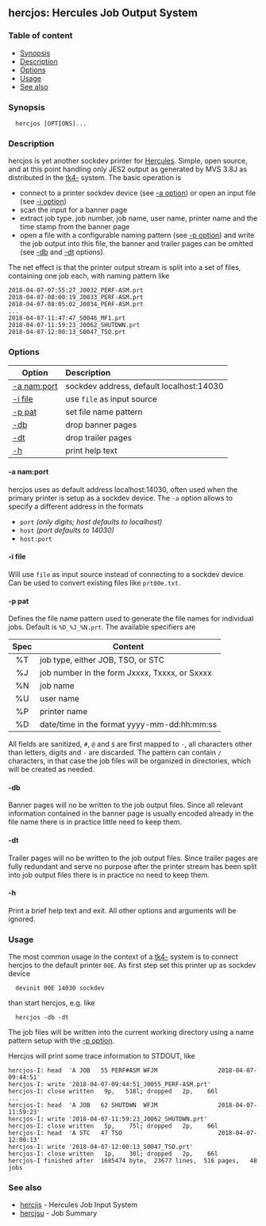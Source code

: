 ## hercjos: Hercules Job Output System 

### Table of content

- [Synopsis](#user-content-synopsis)
- [Description](#user-content-description)
- [Options](#user-content-options)
- [Usage](#user-content-usage)
- [See also](#user-content-also)

### Synopsis <a name="synopsis"></a>
```
  hercjos [OPTIONS]... 
```

### Description <a name="description"></a>
hercjos is yet another sockdev printer for
[Hercules](https://en.wikipedia.org/wiki/Hercules_(emulator)).
Simple, open source, and at this point handling only JES2 output
as generated by MVS 3.8J as distributed in the
[tk4-](http://wotho.ethz.ch/tk4-/) system.
The basic operation is
- connect to a printer sockdev device (see [-a option](#user-content-opt-a))
  or open an input file (see [-i option](#user-content-opt-i))
- scan the input for a banner page
- extract job type. job number, job name, user name, printer name and the
  time stamp from the banner page
- open a file with a configurable naming pattern (see
  [-p option](#user-content-opt-p)) and write the job output into this file,
  the banner and trailer pages can be omitted (see
  [-db](#user-content-opt-db) and [-dt](#user-content-opt-dt) options).

The net effect is that the printer output stream is split into a set
of files, containing one job each, with naming pattern like
```
2018-04-07-07:55:27_J0032_PERF-ASM.prt
2018-04-07-08:00:19_J0033_PERF-ASM.prt
2018-04-07-08:05:02_J0034_PERF-ASM.prt
...
2018-04-07-11:47:47_S0046_MF1.prt
2018-04-07-11:59:23_J0062_SHUTDWN.prt
2018-04-07-12:00:13_S0047_TSO.prt
```

### Options <a name="options"></a>

| Option | Description |
| ------ | :---------- |
| [-a nam:port](#user-content-opt-a) | sockdev address, default localhost:14030 |
| [-i file](#user-content-opt-i)     | use `file` as input source |
| [-p pat](#user-content-opt-p)      | set file name pattern |
| [-db](#user-content-opt-db)        | drop banner pages |
| [-dt](#user-content-opt-dt)        | drop trailer pages |
| [-h](#user-content-opt-h)          | print help text |

#### -a nam:port <a name="opt-a"></a>
hercjos uses as default address localhost:14030, often used when
the primary printer is setup as a sockdev device.
The `-a` option allows to specify a different address in the formats
- `port` _(only digits; host defaults to localhost)_
- `host` _(port defaults to 14030)_
- `host:port`

#### -i file <a name="opt-i"></a>
Will use `file` as input source instead of connecting to a sockdev
device. Can be used to convert existing files like `prt00e.txt`.

#### -p pat <a name="opt-p"></a>
Defines the file name pattern used to generate the file names for
individual jobs. Default is `%D_%J_%N.prt`. The available specifiers are

| Spec | Content |
| :--: | ------- |
| %T   | job type, either JOB, TSO, or STC |
| %J   | job number in the form Jxxxx, Txxxx, or Sxxxx |
| %N   | job name |
| %U   | user name |
| %P   | printer name |
| %D   | date/time in the format yyyy-mm-dd:hh:mm:ss |

All fields are sanitized, `#`, `@` and `$` are first mapped to `-`, all
characters other than letters, digits and `-` are discarded. The pattern
can contain `/` characters, in that case the job files will be organized
in directories, which will be created as needed.

#### -db <a name="opt-db"></a>
Banner pages will no be written to the job output files. Since all
relevant information contained in the banner page is usually encoded
already in the file name there is in practice little need to keep them.

#### -dt <a name="opt-dt"></a>
Trailer pages will no be written to the job output files. Since
trailer pages are fully redundant and serve no purpose after the
printer stream has been split into job output files there is in
practice no need to keep them.

#### -h <a name="opt-h"></a>
Print a brief help text and exit.
All other options and arguments will be ignored.

### Usage <a name="usage"></a>
The most common usage in the context of a
[tk4-](http://wotho.ethz.ch/tk4-/) system is to connect hercjos to the
default printer `00E`. As first step set this printer up as sockdev device
```
  devinit 00E 14030 sockdev
```
than start hercjos, e.g. like
```
  hercjos -db -dt
```
The job files will be written into the current working directory using
a name pattern setup with the [-p option](#user-content-opt-p).

Hercjos will print some trace information to STDOUT, like
```
hercjos-I: head  'A JOB   55 PERF#ASM WFJM                 2018-04-07-09:44:51'
hercjos-I: write '2018-04-07-09:44:51_J0055_PERF-ASM.prt'
hercjos-I: close written   9p,   518l; dropped   2p,    66l
...
hercjos-I: head  'A JOB   62 SHUTDWN  WFJM                 2018-04-07-11:59:23'
hercjos-I: write '2018-04-07-11:59:23_J0062_SHUTDWN.prt'
hercjos-I: close written   5p,    75l; dropped   2p,    66l
hercjos-I: head  'A STC   47 TSO                           2018-04-07-12:00:13'
hercjos-I: write '2018-04-07-12:00:13_S0047_TSO.prt'
hercjos-I: close written   1p,    30l; dropped   2p,    66l
hercjos-I finished after  1685474 byte,  23677 lines,  516 pages,   48 jobs
```

### See also <a name="also"></a>
- [hercjis](hercjis.md) - Hercules Job Input System 
- [hercjsu](hercjsu.md) - Job Summary 
